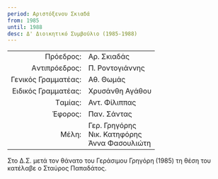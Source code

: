 ```yaml
---
period: Αριστόξενου Σκιαδά
from: 1985
until: 1988
desc: Δ' Διοικητικό Συμβούλιο (1985-1988)
---
```


|                              |                        |
| ---------------------------: | :----------------------|
| Πρόεδρος: | Αρ. Σκιαδάς|
| Aντιπρόεδρος: |  Π. Ροντογιάννης|
| Γενικός Γραμματέας: | Αθ. Θωμάς |
| Eιδικός Γραμματέας: | Χρυσάνθη Αγάθου |
| Tαμίας: | Αντ. Φίλιππας|
| Έφορος: | Παν. Σάντας|
| Μέλη: | Γερ. Γρηγόρης<br/>Νικ. Κατηφόρης<br/>Άννα Φασουλιώτη|

Στο Δ.Σ. μετά τον θάνατο του Γεράσιμου Γρηγόρη \(1985\) τη θέση του κατέλαβε ο Σταύρος Παπαδάτος.